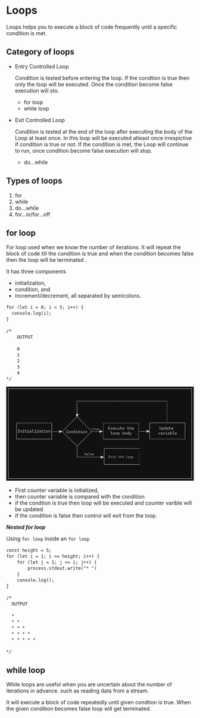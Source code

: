 # Loops

Loops helps you to execute a block of code frequently until a specific condition is met.

## Category of loops

- Entry Controlled Loop

    Condition is tested before entering the loop. If the condtion is true then only the loop will be executed. Once the condition become false execution will sto.

  - for loop
  - while loop

- Exit Controlled Loop

    Condition is tested at the end of the loop after executing the body of the Loop at least once. In this loop will be executed atleast once irrespictive if condition is true or not. If the condition is met, the Loop will continue to run, once condition become false execution will stop.

  - do...while

## Types of loops

1. for
2. while
3. do...while
4. for...in/for...off

## for loop

For loop used when we know the number of iterations. It will repeat the block of code till the condition is true and when the condition becomes false then the loop will be terminated .

It has three components

- initialization,
- condition, and
- increment/decrement, all separated by semicolons.

```JS
for (let i = 0; i < 5; i++) {
  console.log(i);
}

/*
    OUTPUT

    0
    1
    2
    3
    4
*/
```

![Function Structure](./for%20loop.png)

- First counter variable is initialized,
- then counter variable is compared with the condition
- if the condtion is true then loop will be executed and counter varible will be updated
- if the condition is false then control will exit from the loop.

***Nested for loop***

Using `for loop` inside an `for loop`

```JS
const height = 5;
for (let i = 1; i <= height; i++) {
    for (let j = 1; j <= i; j++) {
        process.stdout.write("* ")
    }
    console.log();
}

/*
  OUTPUT

  *
  * *
  * * *
  * * * *
  * * * * *

*/
```

## while loop

While loops are useful when you are uncertain about the number of iterations in advance. such as reading data from a stream.

It will execute a block of code repeatedly until given condtion is true. When the given condition becomes false loop will get terminated.
